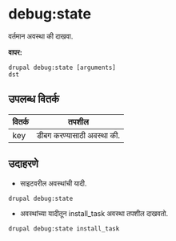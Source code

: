 # debug:state
वर्तमान अवस्था की दाखवा.

**वापर:**
```
drupal debug:state [arguments]
dst
```

## उपलब्ध वितर्क
वितर्क | तपशील
---------|-------------
key | डीबग करण्यासाठी अवस्था की.

## उदाहरणे
* साइटवरील अवस्थांची यादी.
```
drupal debug:state
```
* अवस्थांच्या यादीतून install_task अवस्था तपशील दाखवतो.
```
drupal debug:state install_task
```
